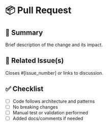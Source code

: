 # 📦 Pull Request

## 🧠 Summary

Brief description of the change and its impact.

## 🔗 Related Issue(s)

Closes #[issue_number] or links to discussion.

## ✅ Checklist

- [ ] Code follows architecture and patterns
- [ ] No breaking changes
- [ ] Manual test or validation performed
- [ ] Added docs/comments if needed
